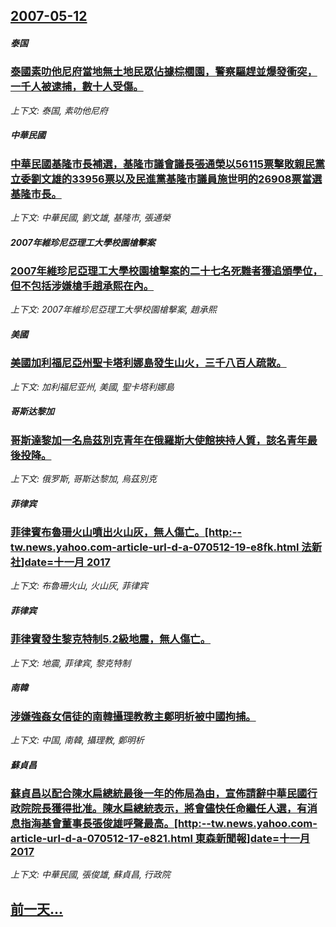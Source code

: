 ## [2007-05-12](/news/2007/05/12/index.md)

##### 泰国
### [泰國素叻他尼府當地無土地民眾佔據棕櫚園，警察驅趕並爆發衝突，一千人被逮捕，數十人受傷。](/news/2007/05/12/泰國素叻他尼府當地無土地民眾佔據棕櫚園-警察驅趕並爆發衝突-一千人被逮捕-數十人受傷.md)
_上下文: 泰国, 素叻他尼府_

##### 中華民國
### [中華民國基隆市長補選，基隆市議會議長張通榮以56115票擊敗親民黨立委劉文雄的33956票以及民進黨基隆市議員施世明的26908票當選基隆市長。](/news/2007/05/12/中華民國基隆市長補選-基隆市議會議長張通榮以56115票擊敗親民黨立委劉文雄的33956票以及民進黨基隆市議員施世明的2.md)
_上下文: 中華民國, 劉文雄, 基隆市, 張通榮_

##### 2007年維珍尼亞理工大學校園槍擊案
### [2007年維珍尼亞理工大學校園槍擊案的二十七名死難者獲追頒學位，但不包括涉嫌槍手趙承熙在內。](/news/2007/05/12/2007年維珍尼亞理工大學校園槍擊案的二十七名死難者獲追頒學位-但不包括涉嫌槍手趙承熙在內.md)
_上下文: 2007年維珍尼亞理工大學校園槍擊案, 趙承熙_

##### 美國
### [美國加利福尼亞州聖卡塔利娜島發生山火，三千八百人疏散。](/news/2007/05/12/美國加利福尼亞州聖卡塔利娜島發生山火-三千八百人疏散.md)
_上下文: 加利福尼亚州, 美國, 聖卡塔利娜島_

##### 哥斯达黎加
### [哥斯達黎加一名烏茲別克青年在俄羅斯大使館挾持人質，該名青年最後投降。](/news/2007/05/12/哥斯達黎加一名烏茲別克青年在俄羅斯大使館挾持人質-該名青年最後投降.md)
_上下文: 俄罗斯, 哥斯达黎加, 烏茲別克_

##### 菲律宾
### [菲律賓布魯珊火山噴出火山灰，無人傷亡。[http:--tw.news.yahoo.com-article-url-d-a-070512-19-e8fk.html 法新社]date=十一月 2017 ](/news/2007/05/12/菲律賓布魯珊火山噴出火山灰-無人傷亡-http-twnewsyahoocom-article-url-d-a.md)
_上下文: 布魯珊火山, 火山灰, 菲律宾_

##### 菲律宾
### [菲律賓發生黎克特制5.2級地震，無人傷亡。](/news/2007/05/12/菲律賓發生黎克特制52級地震-無人傷亡.md)
_上下文: 地震, 菲律宾, 黎克特制_

##### 南韓
### [涉嫌強姦女信徒的南韓攝理教教主鄭明析被中國拘捕。](/news/2007/05/12/涉嫌強姦女信徒的南韓攝理教教主鄭明析被中國拘捕.md)
_上下文: 中国, 南韓, 攝理教, 鄭明析_

##### 蘇貞昌
### [蘇貞昌以配合陳水扁總統最後一年的佈局為由，宣佈請辭中華民國行政院院長獲得批准。陳水扁總統表示，將會儘快任命繼任人選，有消息指海基會董事長張俊雄呼聲最高。[http:--tw.news.yahoo.com-article-url-d-a-070512-17-e821.html 東森新聞報]date=十一月 2017 ](/news/2007/05/12/蘇貞昌以配合陳水扁總統最後一年的佈局為由-宣佈請辭中華民國行政院院長獲得批准-陳水扁總統表示-將會儘快任命繼任人選-有消.md)
_上下文: 中華民國, 張俊雄, 蘇貞昌, 行政院_

## [前一天...](/news/2007/05/11/index.md)

